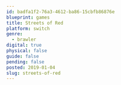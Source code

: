 ```yaml
---
id: badfa1f2-76a3-4612-ba86-15cbfb86876e
blueprint: games
title: Streets of Red
platform: switch
genre:
  - brawler
digital: true
physical: false
guide: false
pending: false
posted: 2019-01-04
slug: streets-of-red
---
```

